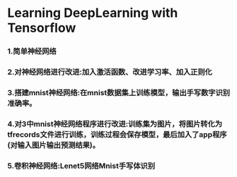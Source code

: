 # Learning DeepLearning with Tensorflow

### 1.简单神经网络

### 2.对神经网络进行改进:加入激活函数、改进学习率、加入正则化

### 3.搭建mnist神经网络:在mnist数据集上训练模型，输出手写数字识别准确率。

### 4.对3中mnist神经网络程序进行改进:训练集为图片，将图片转化为tfrecords文件进行训练，训练过程会保存模型，最后加入了app程序(对输入图片输出预测结果)。

### 5.卷积神经网络:Lenet5网络Mnist手写体识别